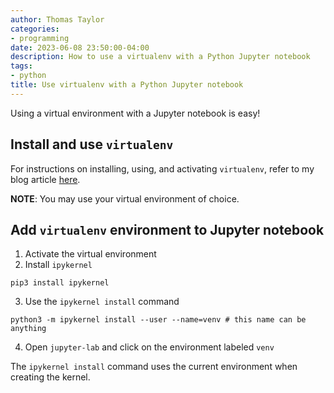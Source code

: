 ```yaml
---
author: Thomas Taylor
categories:
- programming
date: 2023-06-08 23:50:00-04:00
description: How to use a virtualenv with a Python Jupyter notebook
tags:
- python
title: Use virtualenv with a Python Jupyter notebook
---
```


Using a virtual environment with a Jupyter notebook is easy!

## Install and use `virtualenv`

For instructions on installing, using, and activating `virtualenv`, refer to my blog article [here](https://how.wtf/using-virtualenv-with-python.html).

**NOTE**: You may use your virtual environment of choice.

## Add `virtualenv` environment to Jupyter notebook 

1. Activate the virtual environment
2. Install `ipykernel`

  ```shell
  pip3 install ipykernel
  ```

3. Use the `ipykernel install` command

  ```shell
  python3 -m ipykernel install --user --name=venv # this name can be anything
  ```

4. Open `jupyter-lab` and click on the environment labeled `venv`

The `ipykernel install` command uses the current environment when creating the kernel.